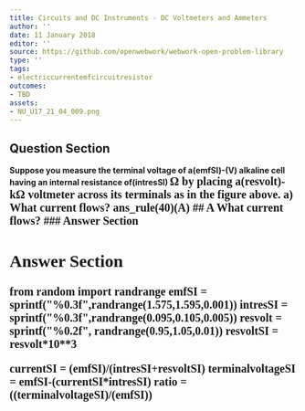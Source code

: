 ```yaml
---
title: Circuits and DC Instruments - DC Voltmeters and Ammeters
author: ''
date: 11 January 2018
editor: ''
source: https://github.com/openwebwork/webwork-open-problem-library
type: ''
tags:
- electriccurrentemfcircuitresistor
outcomes:
- TBD
assets:
- NU_U17_21_04_009.png
---
```


## Question Section 

<b>
Suppose you measure the terminal voltage of a(emfSI)-(V) alkaline cell having an internal resistance of(intresSI) <span style="font-family: 'Times'; font-size: 20px";>&Omega;<span> by placing a(resvolt)-<span style="font-family: 'Times'; font-size: 20px";>k&Omega;<span> voltmeter across its terminals as in the figure above.
a) What current flows?
ans_rule(40)(A)
## A
What current flows?
### Answer Section


## Answer Section

from random import randrange
emfSI = sprintf("%0.3f",randrange(1.575,1.595,0.001))
intresSI = sprintf("%0.3f",randrange(0.095,0.105,0.005))
resvolt = sprintf("%0.2f", randrange(0.95,1.05,0.01))
resvoltSI = resvolt*10**3

currentSI = (emfSI)/(intresSI+resvoltSI)
terminalvoltageSI = emfSI-(currentSI*intresSI)
ratio = ((terminalvoltageSI)/(emfSI))
